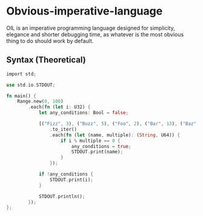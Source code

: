 # Obvious-imperative-language
OIL is an imperative programming language designed for simplicity, elegance and shorter debugging time, as whatever is the most obvious thing to do should work by default.

## Syntax (Theoretical)
```rust
import std;

use std.io.STDOUT;

fn main() {
    Range.new(0, 100)
        .each(fn (let i: U32) {
            let any_conditions: Bool = false;

            [("Fizz", 3), ("Buzz", 5), ("Foo", 2), ("Bar", 13), ("Baz", 19)]
                .to_iter()
                .each(fn (let (name, multiple): (String, U64)) {
                    if i % multiple == 0 {
                        any_conditions = true;
                        STDOUT.print(name);
                    }
                });

            if !any_conditions {
                STDOUT.print(i);
            }

            STDOUT.println();
        });
};
```
